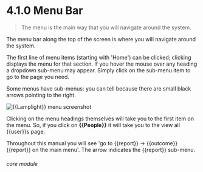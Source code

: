 # 4.1.0    Menu Bar

> The menu is the main way that you will navigate around the system. 

The menu bar along the top of the screen is where you will navigate around the system. 

The first line of menu items (starting with 'Home') can be clicked; clicking displays the menu for that section. If you hover the mouse over any heading a dropdown sub-menu may appear. Simply click on the sub-menu item to go to the page you need.

Some menus have sub-menus: you can tell because there are small black arrows pointing to the right.

![{{Lamplight}} menu screenshot]({{imgpath}}479a.png)

Clicking on the menu headings themselves will take you to the first item on the menu. So, if you click on **{{People}}** it will take you to the view all {{user}}s page.

Throughout this manual you will see 'go to {{report}} -> {{outcome}} {{report}} on the main menu'. The arrow indicates the {{report}} sub-menu. 

###### core module

